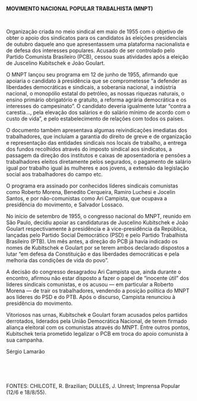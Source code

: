 **MOVIMENTO NACIONAL POPULAR TRABALHISTA (MNPT)**

 

Organização criada no meio sindical em maio de 1955 com o objetivo de
obter o apoio dos sindicatos para os candidatos às eleições
presidenciais de outubro daquele ano que apresentassem uma plataforma
nacionalista e de defesa dos interesses populares. Acusado de ser
controlado pelo Partido Comunista Brasileiro (PCB), cessou suas
atividades após a eleição de Juscelino Kubitschek e João Goulart.

O MNPT lançou seu programa em 12 de junho de 1955, afirmando que
apoiaria o candidato à presidência que se comprometesse “a defender as
liberdades democráticas e sindicais, a soberania nacional, a indústria
nacional, o monopólio estatal do petróleo, as nossas riquezas naturais,
o ensino primário obrigatório e gratuito, a reforma agrária democrática
e os interesses do campesinato”. O candidato deveria igualmente lutar
“contra a carestia…, pela elevação dos salários e do salário mínimo de
acordo com o custo de vida”, e pelo estabelecimento de relações com
todos os países.

O documento também apresentava algumas reivindicações imediatas dos
trabalhadores, que incluíam a garantia do direito de greve e de
organização e representação das entidades sindicais nos locais de
trabalho, a entrega dos fundos recolhidos através do imposto sindical
aos sindicatos, a passagem da direção dos institutos e caixas de
aposentadoria e pensões a trabalhadores eleitos diretamente pelos
segurados, o pagamento de salário igual por trabalho igual às mulheres e
aos jovens, a extensão da legislação social aos trabalhadores do campo
etc.

O programa era assinado por conhecidos líderes sindicais comunistas como
Roberto Morena, Benedito Cerqueira, Ramiro Luchesi e Jocelin Santos, e
por não-comunistas como Ari Campista, que ocupava a presidência do
movimento, e Salvador Lossaco.

No início de setembro de 1955, o congresso nacional do MNPT, reunido em
São Paulo, decidiu apoiar as candidaturas de Juscelino Kubitschek e João
Goulart respectivamente à presidência e à vice-presidência da República,
lançadas pelo Partido Social Democrático (PSD) e pelo Partido
Trabalhista Brasileiro (PTB). Um mês antes, a direção do PCB já havia
indicado os nomes de Kubitschek e Goulart por se terem ambos declarado
dispostos a lutar “em defesa da Constituição e das liberdades
democráticas e pela melhoria das condições de vida do povo”.

A decisão do congresso desagradou Ari Campista que, ainda durante o
encontro, afirmou não estar disposto a fazer o papel de “inocente útil”
dos líderes sindicais comunistas, e os acusou — em particular a Roberto
Morena — de trair os trabalhadores, vendendo a posição política do MNPT
aos líderes do PSD e do PTB. Após o discurso, Campista renunciou à
presidência do movimento.

Vitoriosos nas urnas, Kubitschek e Goulart foram acusados pelos partidos
derrotados, liderados pela União Democrática Nacional, de terem firmado
aliança eleitoral com os comunistas através do MNPT. Entre outros
pontos, Kubitschek teria prometido legalizar o PCB em troca do apoio
comunista à sua campanha.

Sérgio Lamarão

 

 

FONTES: CHILCOTE, R. Brazilian; DULLES, J. Unrest; Imprensa Popular
(12/6 e 18/8/55).

 
